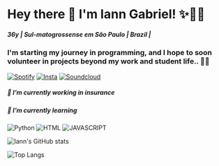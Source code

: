 #  Hey there 👋 I'm Iann Gabriel! ✨🏳️‍🌈
#####  36y | Sul-matogrossense em São Paulo | Brazil | 

### I'm starting my journey in programming, and I hope to soon volunteer in projects beyond my work and student life.. 🫶🏾
[![Spotify](https://img.shields.io/badge/Spotify-1ED760?&style=for-the-badge&logo=spotify&logoColor=white)](https://open.spotify.com/user/31oxsuqgzfktlulf5quz22rwusta?si=cbJgQMnNQxiEu8mim2uoNg)
[![Insta](https://img.shields.io/badge/Instagram-E4405F?style=for-the-badge&logo=instagram&logoColor=white)](https://instagram.com/ianngabriel) 
[![Soundcloud](https://img.shields.io/badge/SoundCloud-FF3300?style=for-the-badge&logo=soundcloud&logoColor=white)](https://soundcloud.com/ianngabriel)

##### 🔭 I’m currently working in insurance
##### 🌱 I’m currently learning
 
 ![Python](https://img.shields.io/badge/Python-3776AB?style=for-the-badge&logo=python&logoColor=white)
 ![HTML](https://img.shields.io/badge/HTML-239120?style=for-the-badge&logo=html5&logoColor=white)
 ![JAVASCRIPT](https://img.shields.io/badge/JavaScript-F7DF1E?style=for-the-badge&logo=javascript&logoColor=black)



 ![Iann's GitHub stats](https://github-readme-stats.vercel.app/api?username=ianngd&show_icons=true&theme=dracula)


 ![Top Langs](https://github-readme-stats.vercel.app/api/top-langs/?username=ianngd&hide_progress=true&theme=dracula)





<!--
**ianngd/ianngd** is a ✨ _special_ ✨ repository because its `README.md` (this file) appears on your GitHub profile.

Here are some ideas to get you started:

- 🔭 I’m currently working on ...
- 🌱 I’m currently learning ...
- 👯 I’m looking to collaborate on ...
- 🤔 I’m looking for help with ...
- 💬 Ask me about ...
- 📫 How to reach me: ...
- 😄 Pronouns: ...
- ⚡ Fun fact: ...
-->
